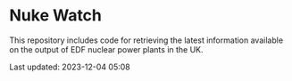 # Nuke Watch

This repository includes code for retrieving the latest information available on the output of EDF nuclear power plants in the UK.

Last updated: 2023-12-04 05:08